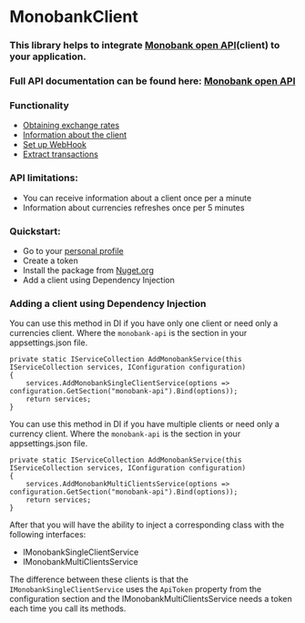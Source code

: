 # MonobankClient

### This library helps to integrate [Monobank open API](https://api.monobank.ua)(client) to your application.
### Full API documentation can be found here: [Monobank open API](https://api.monobank.ua/docs/)

### Functionality
  * [Obtaining exchange rates](https://api.monobank.ua/docs/#tag/Publichni-dani/paths/~1bank~1currency/get)
  * [Information about the client](https://api.monobank.ua/docs/#tag/Kliyentski-personalni-dani/paths/~1personal~1client-info/get)
  * [Set up WebHook](https://api.monobank.ua/docs/#tag/Kliyentski-personalni-dani/paths/~1personal~1webhook/post)
  * [Extract transactions](https://api.monobank.ua/docs/#tag/Kliyentski-personalni-dani/paths/~1personal~1statement~1{account}~1{from}~1{to}/get)

### API limitations:
  * You can receive information about a client once per a minute
  * Information about currencies refreshes once per 5 minutes

### Quickstart:
  * Go to your [personal profile](https://api.monobank.ua/)
  * Create a token
  * Install the package from [Nuget.org](https://www.nuget.org/packages/MonobankClient/)
  * Add a client using Dependency Injection

### Adding a client using Dependency Injection
You can use this method in DI if you have only one client or need only a currencies client.
Where the `monobank-api` is the section in your appsettings.json file.
```
private static IServiceCollection AddMonobankService(this IServiceCollection services, IConfiguration configuration)
{
    services.AddMonobankSingleClientService(options => configuration.GetSection("monobank-api").Bind(options));
    return services;
}
```

You can use this method in DI if you have multiple clients or need only a currency client.
Where the `monobank-api` is the section in your appsettings.json file.
```
private static IServiceCollection AddMonobankService(this IServiceCollection services, IConfiguration configuration)
{
    services.AddMonobankMultiClientsService(options => configuration.GetSection("monobank-api").Bind(options));
    return services;
}
```

After that you will have the ability to inject a corresponding class with the following interfaces:
  * IMonobankSingleClientService
  * IMonobankMultiClientsService

The difference between these clients is that the `IMonobankSingleClientService` uses the `ApiToken` property from the configuration section and the IMonobankMultiClientsService needs a token each time you call its methods.